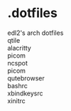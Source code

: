 # .dotfiles
edl2's arch dotfiles  
qtile  
alacritty  
picom  
ncspot  
picom  
qutebrowser  
bashrc  
xbindkeysrc  
xinitrc  

